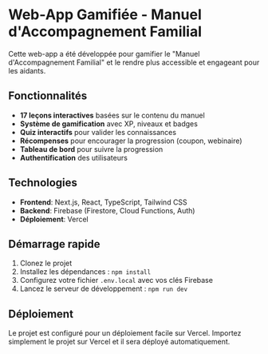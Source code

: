 # Web-App Gamifiée - Manuel d'Accompagnement Familial

Cette web-app a été développée pour gamifier le "Manuel d'Accompagnement Familial" et le rendre plus accessible et engageant pour les aidants.

## Fonctionnalités

- **17 leçons interactives** basées sur le contenu du manuel
- **Système de gamification** avec XP, niveaux et badges
- **Quiz interactifs** pour valider les connaissances
- **Récompenses** pour encourager la progression (coupon, webinaire)
- **Tableau de bord** pour suivre la progression
- **Authentification** des utilisateurs

## Technologies

- **Frontend**: Next.js, React, TypeScript, Tailwind CSS
- **Backend**: Firebase (Firestore, Cloud Functions, Auth)
- **Déploiement**: Vercel

## Démarrage rapide

1.  Clonez le projet
2.  Installez les dépendances : `npm install`
3.  Configurez votre fichier `.env.local` avec vos clés Firebase
4.  Lancez le serveur de développement : `npm run dev`

## Déploiement

Le projet est configuré pour un déploiement facile sur Vercel. Importez simplement le projet sur Vercel et il sera déployé automatiquement.
